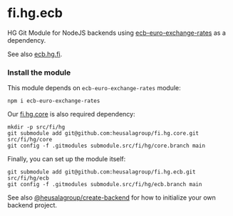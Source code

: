 # fi.hg.ecb

HG Git Module for NodeJS backends using [ecb-euro-exchange-rates](https://www.npmjs.com/package/ecb-euro-exchange-rates?activeTab=readme) as a dependency.

See also [ecb.hg.fi](https://github.com/heusalagroup/ecb.hg.fi).

### Install the module

This module depends on `ecb-euro-exchange-rates` module:

```shell
npm i ecb-euro-exchange-rates
```

Our [fi.hg.core](https://github.com/heusalagroup/fi.hg.core) is also required dependency:

```shell
mkdir -p src/fi/hg
git submodule add git@github.com:heusalagroup/fi.hg.core.git src/fi/hg/core
git config -f .gitmodules submodule.src/fi/hg/core.branch main
```

Finally, you can set up the module itself:

```shell
git submodule add git@github.com:heusalagroup/fi.hg.ecb.git src/fi/hg/ecb
git config -f .gitmodules submodule.src/fi/hg/ecb.branch main
```

See also [@heusalagroup/create-backend](https://github.com/heusalagroup/create-backend) for how to initialize your own backend project.
